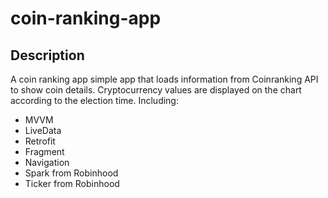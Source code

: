 # coin-ranking-app
## Description
A coin ranking app simple app that loads information from Coinranking API to show coin details.
Cryptocurrency values are displayed on the chart according to the election time.
Including:
* MVVM
* LiveData
* Retrofit
* Fragment
* Navigation
* Spark from Robinhood
* Ticker from Robinhood
